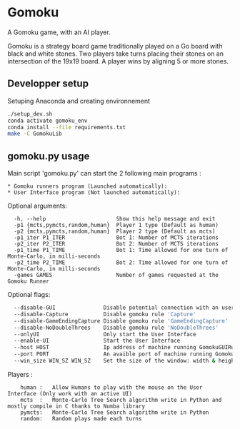 # Gomoku

A Gomoku game, with an AI player.

Gomoku is a strategy board game traditionally played on a Go board with black and white stones. Two players take turns placing their stones on an intersection of the 19x19 board. A player wins by aligning 5 or more stones.

## Developper setup

Setuping Anaconda and creating environnement

```bash
./setup_dev.sh
conda activate gomoku_env
conda install --file requirements.txt
make -C GomokuLib
```

## gomoku.py usage

Main script 'gomoku.py' can start the 2 following main programs :

    * Gomoku runners program (Launched automatically):
    * User Interface program (Not launched automatically):

Optional arguments:
```
  -h, --help                      Show this help message and exit
  -p1 {mcts,pymcts,random,human}  Player 1 type (Default as human)
  -p2 {mcts,pymcts,random,human}  Player 2 type (Default as mcts)
  -p1_iter P1_ITER                Bot 1: Number of MCTS iterations
  -p2_iter P2_ITER                Bot 2: Number of MCTS iterations
  -p1_time P1_TIME                Bot 1: Time allowed for one turn of Monte-Carlo, in milli-seconds
  -p2_time P2_TIME                Bot 2: Time allowed for one turn of Monte-Carlo, in milli-seconds
  -games GAMES                    Number of games requested at the Gomoku Runner
```

Optional flags:
```bash
  --disable-GUI               Disable potential connection with an user interface
  --disable-Capture           Disable gomoku rule 'Capture'
  --disable-GameEndingCapture Disable gomoku rule 'GameEndingCapture'
  --disable-NoDoubleThrees    Disable gomoku rule 'NoDoubleThrees'
  --onlyUI                    Only start the User Interface
  --enable-UI                 Start the User Interface
  --host HOST                 Ip address of machine running GomokuGUIRunner
  --port PORT                 An avaible port of machine running GomokuGUIRunner
  --win_size WIN_SZ WIN_SZ    Set the size of the window: width & height
```

Players :
```
    human :   Allow Humans to play with the mouse on the User Interface (Only work with an active UI)
    mcts  :   Monte-Carlo Tree Search algorithm write in Python and mostly compile in C thanks to Numba library
    pymcts:   Monte-Carlo Tree Search algorithm write in Python
    random:   Random plays made each turns
```